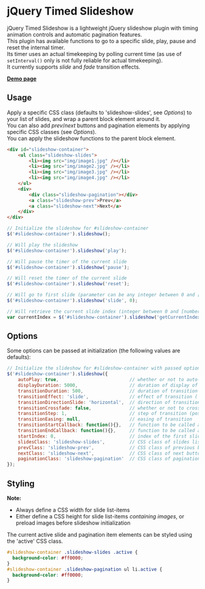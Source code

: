 # jQuery Timed Slideshow

jQuery Timed Slideshow is a lightweight jQuery slideshow plugin with timing animation controls and automatic pagination features.  
This plugin has available functions to go to a specific slide, play, pause and reset the internal timer.  
Its timer uses an actual timekeeping by polling current time (as use of `setInterval()` only is not fully reliable for actual timekeeping).  
It currently supports *slide* and *fade* transition effects.

[**Demo page**](http://yohannrub.github.com/jquery.timed-slideshow/)


## Usage

Apply a specific CSS class (defaults to 'slideshow-slides', see *Options*) to your list of slides, and wrap a parent block element around it.  
You can also add *prev*/*next* buttons and pagination elements by applying specific CSS classes (see *Options*).  
You can apply the slideshow functions to the parent block element.

```html
<div id="slideshow-container">
    <ul class="slideshow-slides">
        <li><img src="img/image1.jpg" /></li>
        <li><img src="img/image2.jpg" /></li>
        <li><img src="img/image3.jpg" /></li>
        <li><img src="img/image4.jpg" /></li>
    </ul>
    <div>
        <div class="slideshow-pagination"></div>
        <a class="slideshow-prev">Prev</a>
        <a class="slideshow-next">Next</a>
    </div>
</div>
```

```javascript
// Initialize the slideshow for #slideshow-container
$('#slideshow-container').slideshow();

// Will play the slideshow
$('#slideshow-container').slideshow('play');

// Will pause the timer of the current slide
$('#slideshow-container').slideshow('pause');

// Will reset the timer of the current slide
$('#slideshow-container').slideshow('reset');

// Will go to first slide (parameter can be any integer between 0 and [number of slides]-1)
$('#slideshow-container').slideshow('slide', 0);

// Will retrieve the current slide index (integer between 0 and [number of slides]-1)
var currentIndex = $('#slideshow-container').slideshow('getCurrentIndex');
```


## Options

Some options can be passed at initialization (the following values are defaults):

```javascript
// Initialize the slideshow for #slideshow-container with passed options
$('#slideshow-container').slideshow({
    autoPlay: true,                          // whether or not to auto-play at initialization
    displayDuration: 5000,                   // duration of display of each slide (in ms)
    transitionDuration: 500,                 // duration of transition between each slide (in ms)
    transitionEffect: 'slide',               // effect of transition ('slide' or 'fade')
    transitionDirectionSlide: 'horizontal',  // direction of transition when using 'slide' effect ('horizontal' or 'vertical')
    transitionCrossfade: false,              // whether or not to crossfade when using 'fade' effect
    transitionStep: 1,                       // step of transition (positive or negative integer)
    transitionEasing: null,                  // easing of transition
    transitionStartCallback: function(){},   // function to be called at start of each transition
    transitionEndCallback: function(){},     // function to be called at end of each transition
    startIndex: 0,                           // index of the first slide to display
    slidesClass: 'slideshow-slides',         // CSS class of slides list element
    prevClass: 'slideshow-prev',             // CSS class of previous button element
    nextClass: 'slideshow-next',             // CSS class of next button element
    paginationClass: 'slideshow-pagination'  // CSS class of pagination container element
});
```


## Styling

**Note:**

* Always define a CSS width for slide list-items
* Either define a CSS height for slide list-items *containing images*, or preload images before slideshow initialization

The current active slide and pagination item elements can be styled using the 'active' CSS class.

```css
#slideshow-container .slideshow-slides .active {
  background-color: #ff0000;
}
#slideshow-container .slideshow-pagination ul li.active {
  background-color: #ff0000;
}
```
